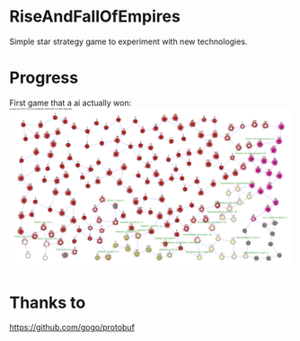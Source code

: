 # RiseAndFallOfEmpires
Simple star strategy game to experiment with new technologies.


# Progress
First game that a ai actually won:
![./files/examples/20170916.svg](./files/examples/20170916.svg)


# Thanks to
 https://github.com/gogo/protobuf

